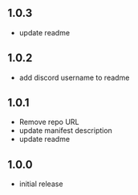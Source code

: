 ## 1.0.3

- update readme

## 1.0.2

- add discord username to readme

## 1.0.1

- Remove repo URL
- update manifest description
- update readme

## 1.0.0

- initial release
